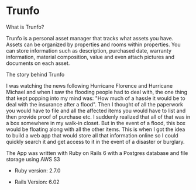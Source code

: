 # Trunfo

What is Trunfo?

Trunfo is a personal asset manager that tracks what assets you have. Assets can be organized by properties and rooms within properties. You can store information such as description, purchased date, warranty information, material composition, value and even attach pictures and documents on each asset. 

The story behind Trunfo

I was watching the news following Hurricane Florence and Hurricane Michael and when I saw the flooding people had to deal with, the one thing that kept popping into my mind was: "How much of a hassle it would be to deal with the insurance after a flood". Then I thought of all the paperwork you would have to file and all the affected items you would have to list and then provide proof of purchase etc. I suddenly realized that all of that was in a box somewhere in my walk-in closet. But in the event of a flood, this box would be floating along with all the other items. This is when I got the idea to build a web app that would store all that information online so I could quickly search it and get access to it in the event of a disaster or burglary. 

The App was written with Ruby on Rails 6 with a Postgres database and file storage using AWS S3


* Ruby version: 2.7.0

* Rails Version: 6.02


